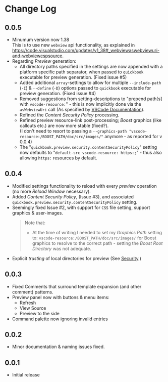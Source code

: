 # Change Log

[//]: # (
    All notable changes to the "boost-quickbook-support" extension will be documented in this file.
    Check http://keepachangelog.com for recommendations on how to structure this file.
)

## 0.0.5
- Minumum version now 1.38  
  This is to use new `webview` api functionality, as explained in https://code.visualstudio.com/updates/v1_38#_webviewaswebviewuri-and-webviewcspsource.
- Regarding _Preview_ generation:
    - All directory paths specified in the settings are now appended with a platform specific path separator, when passed to `quickbook` executable for preview generation. (Fixed issue #5)
    - Added additional `array`-settings to allow for multiple `--include-path` (`-I`) & `--define` (`-D`) options passed to `quickbook` executable for preview generation. (Fixed issue #4)
    - Removed suggestions from setting-descriptions to "prepend path[s] with `vscode-resource:`" -
      this is now implicitly done via the `asWebviewUri` call
      (As specified by [VSCode Documentation](https://code.visualstudio.com/api/extension-guides/webview#loading-local-content)).
    - Refined the _Content Security Policy_ processing.
    - Refined preview resource-link post-processing;
      _Boost_ graphics (like callouts etc.) are now more stable (fixed?).  
      (I don't need to resort to passing a `--graphics-path "vscode-resource:/BOOST_PATH/doc/src/images/"` anymore - 
      as reported for v 0.0.4)
    - The "`quickbook.preview.security.contentSecurityPolicy`" setting now defaults to "`default-src vscode-resource: https:;`" - thus also allowing `https:`
      resources by default.

## 0.0.4
- Modified settings functionality to reload with every _preview_ operation (no more _Reload Window_ necessary).
- Added _Content Security Policy_, (Issue #3), and associated `quickbook.preview.security.contentSecurityPolicy` setting.
- Seemingly fixed Issue #2, with support for `CSS` file setting, support graphics & user-images.
    > Note that:
    > - At the time of writing I needed to set my _Graphics Path_ setting to:
    > `vscode-resource:/BOOST_PATH/doc/src/images/` for Boost graphics to resolve to the correct path - setting
    > the _Boost Root Directory_ was not adequate.
- Explicit _trusting_ of local directories for preview (See [Security](#Security).)

## 0.0.3
- Fixed Comments that surround template expansion (and other comment) patterns.
- Preview panel now with buttons & menu items:
    - Refresh
    - View Source
    - Preview to the side
- Command palette now ignoring invalid entries

## 0.0.2
- Minor documentation & naming issues fixed.

## 0.0.1
- Initial release